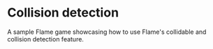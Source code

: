 # Collision detection

A sample Flame game showcasing how to use Flame's collidable and collision detection feature.
